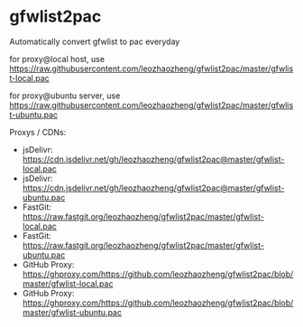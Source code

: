 # gfwlist2pac
Automatically convert gfwlist to pac everyday

for proxy@local host, use https://raw.githubusercontent.com/leozhaozheng/gfwlist2pac/master/gfwlist-local.pac

for proxy@ubuntu server, use https://raw.githubusercontent.com/leozhaozheng/gfwlist2pac/master/gfwlist-ubuntu.pac

Proxys / CDNs:

- jsDelivr: https://cdn.jsdelivr.net/gh/leozhaozheng/gfwlist2pac@master/gfwlist-local.pac
- jsDelivr: https://cdn.jsdelivr.net/gh/leozhaozheng/gfwlist2pac@master/gfwlist-ubuntu.pac
- FastGit: https://raw.fastgit.org/leozhaozheng/gfwlist2pac/master/gfwlist-local.pac
- FastGit: https://raw.fastgit.org/leozhaozheng/gfwlist2pac/master/gfwlist-ubuntu.pac
- GitHub Proxy: https://ghproxy.com/https://github.com/leozhaozheng/gfwlist2pac/blob/master/gfwlist-local.pac
- GitHub Proxy: https://ghproxy.com/https://github.com/leozhaozheng/gfwlist2pac/blob/master/gfwlist-ubuntu.pac
